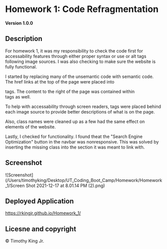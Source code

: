 # Homework 1: Code Refragmentation

**Version 1.0.0**

## Description

For homework 1, it was my responsibility to check the code first for accessability features through either proper syntax or use or alt tags following image sources. I was also checking to make sure the website is fully functional.

I started by replacing many of the unsemantic code with semantic code. The href links at the top of the page were placed into <nav> tags. The content to the right of the page was contained within <aside> tags as well.

To help with accessability through screen readers, <alt> tags were placed behind each image source to provide better descriptions of what is on the page.

Also, class names were cleaned up as a few had the same effect on elements of the website.

Lastly, I checked for functionality. I found theat the "Search Engine Optimization" button in the navbar was nonresponsive. This was solved by inserting the missing class into the section it was meant to link with.

## Screenshot

![Screenshot](/Users/timothyking/Desktop/UT_Coding_Boot_Camp/Homework/Homework_1/Screen Shot 2021-12-17 at 8.01.14 PM (2).png)

## Deployed Application

https://rkingjr.github.io/Homework_1/

## Licesne and copyright

© Timothy King Jr.
